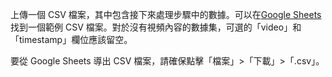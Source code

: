 上傳一個 CSV 檔案，其中包含接下來處理步驟中的數據。可以在[Google Sheets](https://docs.google.com/spreadsheets/d/1k8L1M9Ptxz_fBlZlGe0f-X4wCRIfmmRrISLy3c5EqUk/edit#gid=0)找到一個範例 CSV 檔案。對於沒有視頻內容的數據集，可選的「video」和「timestamp」欄位應該留空。

要從 Google Sheets 導出 CSV 檔案，請確保點擊「檔案」>「下載」>「.csv」。
